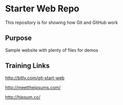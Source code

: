 # Starter Web Repo

This repository is for showing how Git and GitHub work

## Purpose

Sample website with plenty of files for demos

## Training Links

http://bitly.com/git-start-web<p>
http://meettheipsums.com/<p>
http://hipsum.co/<p>


